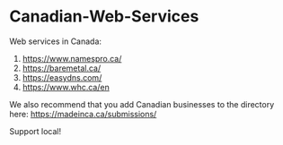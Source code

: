 # Canadian-Web-Services
Web services in Canada:

1. https://www.namespro.ca/
2. https://baremetal.ca/
3. https://easydns.com/
4. https://www.whc.ca/en

We also recommend that you add Canadian businesses to the directory here: https://madeinca.ca/submissions/

Support local!
